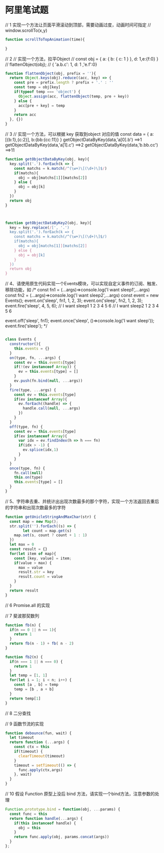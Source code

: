 # 阿里笔试题

// 1 实现一个方法让页面平滑滚动到顶部，需要动画过度，动画时间可指定
// window.scrollTo(x,y)
```js
function scrollToTopAnimation(time){
	
}
```

// 2
// 实现一个方法，拉平Object
// const obj = { a: { b: { c: 1 } }, d: 1,e:{f:0} }
// flattenObject(obj); // { 'a.b.c': 1, d: 1 ,'e.f':0}
```js
function flattenObject(obj, prefix = ''){
  return Object.keys(obj).reduce((acc, key) => {
    const pre = prefix.length ? prefix + '.' : ''
    const temp = obj[key]
    if(typeof temp === 'object') {
      Object.assign(acc, flattenObject(temp, pre + key))
    } else {
      acc[pre + key] = temp
    }
    return acc
  }, {})
}
```

// 3
// 实现一个方法，可以根据 key 获取到object 对应的值
const data = {
    a:[{b:1},{c:2}],
    b:{bb:{cc:11}}
}
getObjectDataByKey(data,'a[0].b') ==>1
getObjectDataByKey(data,'a[1].c') ==>2
getObjectDataByKey(data,'b.bb.cc') ==>11

```js
function getObjectDataByKey(obj, key){
  key.split('.').forEach(k => {
    const matchs = k.match(/^(\w+)\[(\d+)\]$/)
    if(matchs){
      obj = obj[matchs[1]][matchs[2]]
    } else {
      obj = obj[k]
    }
  })
  return obj
}



function getObjectDataByKey2(obj, key){
  key = key.replace(/[', '.')
  key.split('.').forEach(k => {
    const matchs = k.match(/^(\w+)\[(\d+)\]$/)
    if(matchs){
      obj = obj[matchs[1]][matchs[2]]
    } else {
      obj = obj[k]
    }
  })
  return obj
}
```

// 4、请使用原生代码实现一个Events模块，可以实现自定义事件的订阅、触发、移除功能，如
/*
const fn1 = (...args)=>console.log('I want sleep1',...args)
const fn2 = (...args)=>console.log('I want sleep2',...args)
const event = new Events();
event.on('sleep', fn1, 1, 2, 3);
event.on('sleep', fn2, 1, 2, 3);
event.fire('sleep', 4, 5, 6);
// I want sleep1 1 2 3 4 5 6
// I want sleep2 1 2 3 4 5 6

event.off('sleep', fn1);
event.once('sleep', ()=>console.log('I want sleep'));
event.fire('sleep');
*/

```js

class Events {
  constructor(){
    this.events = {}
  }
  on(type, fn, ...args) {
    const ev = this.events[type]
    if(!(ev instanceof Array)) {
      ev = this.events[type] = []
    }
    ev.push(fn.bind(null, ...args))
  }
  fire(type, ...args) {
    const ev = this.events[type] 
    if(ev instanceof Array){
      ev.forEach((handle) => {
        handle.call(null, ...args)
      })
    }
  }
  off(type, fn) {
    const ev = this.events[type] 
    if(ev instanceof Array){
      var idx = ev.findIndex(h => h === fn)
      if(idx > -1) {
        ev.splice(idx,1)
      }
    }
  }
  once(type, fn) {
    fn.call(null)
    this.on(type)
    this.events[type] = []
  }
}

```
// 5、字符串去重、并统计出出现次数最多的那个字符，实现一个方法返回去重后的字符串和出现次数最多的字符
```js
function getUnicleStringAndMaxChar(str) {
  const map = new Map();
  str.split('').forEach((s) => {
 		let count = map.get(s)
    map.set(s, count ? count + 1 : 1)
  })
  let max = 0
  const result = {}
  for(let item of map){
    const [key, value] = item;
    if(value > max) {
      max = value
      result.str = key
      result.count = value
    }
  }
  return result
}
```

// 6  Promise.all 的实现

// 7 斐波那契数列
```js
function fb(n) {
  if(n == 0 || n == 1){
    return 1
  }
  return fb(n - 1) + fb( n - 2)
}

function fb2(n) {
  if(n === 1 || n === 0) {
    return 1
  }
  let temp = [1, 1]
  for(let i = 1; i < n; i++) {
    const [a , b] = temp
    temp = [b , a + b]
  }
  return temp[1]
}
```

// 8 二分查找

// 9 函数节流的实现
```js
function debounce(fun, wait) {
  let timeout
  return function (...args) {
    const ctx = this
    if(timeout) {
      clearTimeout(timeout)
    }
    timeout = setTimeout(() => {
      func.apply(ctx,args)
    }, wait) 
  }
}

```
// 10 假设 Function 原型上没后 bind 方法，请实现一个bind方法，注意参数的处理
```js
Function.prototype.bind = function(obj, ...params) {
  const func = this
  return function handle(...args) {
    if(this instanceof handle) {
      obj = this
    }
    return func.apply(obj, params.concat(args))
  }
};

```


